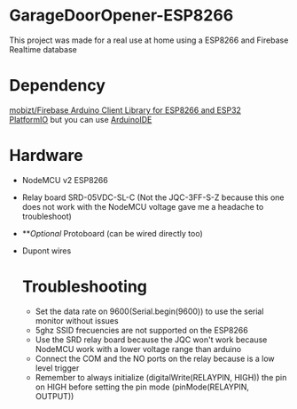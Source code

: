 # GarageDoorOpener-ESP8266

This project was made for a real use at home using a ESP8266 and Firebase Realtime database

# Dependency

[mobizt/Firebase Arduino Client Library for ESP8266 and ESP32](https://github.com/mobizt/Firebase-ESP-Client)   
[PlatformIO](https://platformio.org/) but you can use [ArduinoIDE](https://www.arduino.cc/en/software)


# Hardware
- NodeMCU v2 ESP8266   
- Relay board SRD-05VDC-SL-C (Not the JQC-3FF-S-Z because this one does not work with the NodeMCU voltage gave me a headache to troubleshoot)
- ***Optional* Protoboard (can be wired directly too)
- Dupont wires

  # Troubleshooting
  - Set the data rate on 9600(Serial.begin(9600)) to use the serial monitor without issues
  - 5ghz SSID frecuencies are not supported on the ESP8266
  - Use the SRD relay board because the JQC won't work because NodeMCU work with a lower voltage range than arduino
  - Connect the COM and the NO ports on the relay because is a low level trigger
  - Remember to always initialize (digitalWrite(RELAYPIN, HIGH)) the pin on HIGH before setting the pin mode (pinMode(RELAYPIN, OUTPUT))
